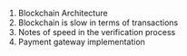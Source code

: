 1. Blockchain Architecture
2. Blockchain is slow in terms of transactions
3. Notes of speed in the verification process
4. Payment gateway implementation